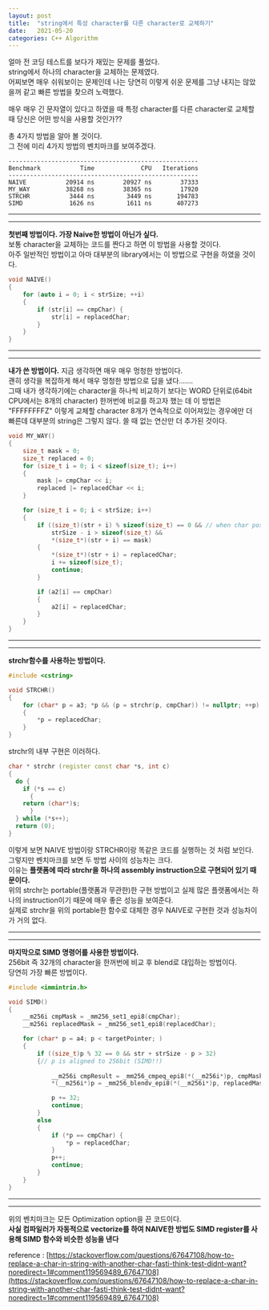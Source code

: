 ```yaml
---
layout: post
title:  "string에서 특성 character를 다른 character로 교체하기"
date:   2021-05-20
categories: C++ Algorithm
---
```


얼마 전 코딩 테스트를 보다가 재밌는 문제를 풀었다.       
string에서 하나의 character을 교체하는 문제였다.       
어찌보면 매우 쉬워보이는 문제인데 나는 당연히 이렇게 쉬운 문제를 그냥 내지는 않았을꺼 같고 빠른 방법을 찾으려 노력했다.     

매우 매우 긴 문자열이 있다고 하였을 때 특정 character를 다른 character로 교체할 때 당신은 어떤 방식을 사용할 것인가??          

총 4가지 방법을 알아 볼 것이다.          
그 전에 미리 4가지 방법의 벤치마크를 보여주겠다.       

```
-----------------------------------------------------
Benchmark           Time             CPU   Iterations
-----------------------------------------------------
NAIVE           20914 ns        20927 ns        37333
MY_WAY          38268 ns        38365 ns        17920
STRCHR           3444 ns         3449 ns       194783
SIMD             1626 ns         1611 ns       407273
```

-------------------------------------
-------------------------------------                

**첫번째 방법이다. 가장 Naive한 방법이 아닌가 싶다.**      
보통 character을 교체하는 코드를 짠다고 하면 이 방법을 사용할 것이다.        
아주 일반적인 방법이고 아마 대부분의 library에서는 이 방법으로 구현을 하였을 것이다.         

```cpp
void NAIVE()
{
    for (auto i = 0; i < strSize; ++i) 
    {
        if (str[i] == cmpChar) {
            str[i] = replacedChar;
        }
    }
}
```
     
-------------------------------------
-------------------------------------  
        
**내가 쓴 방법이다.**
지금 생각하면 매우 매우 멍청한 방법이다.      
괜히 생각을 복잡하게 해서 매우 멍청한 방법으로 답을 냈다.......        
그때 내가 생각하기에는 character을 하나씩 비교하기 보다는 WORD 단위로(64bit CPU에서는 8개의 character) 한꺼번에 비교를 하고자 했는 데 이 방법은 "FFFFFFFFZ" 이렇게 교체할 character 8개가 연속적으로 이어져있는 경우에만 더 빠른데 대부분의 string은 그렇지 않다. 쓸 때 없는 연산만 더 추가된 것이다.     

```cpp
void MY_WAY()
{
    size_t mask = 0;
    size_t replaced = 0;
    for (size_t i = 0; i < sizeof(size_t); i++)
    {
        mask |= cmpChar << i;
        replaced |= replacedChar << i;
    }

    for (size_t i = 0; i < strSize; i++)
    {
        if ((size_t)(str + i) % sizeof(size_t) == 0 && // when char position is aligned to WORD size
            strSize - i > sizeof(size_t) &&
            *(size_t*)(str + i) == mask)
        {
            *(size_t*)(str + i) = replacedChar;
            i += sizeof(size_t);
            continue;
        }

        if (a2[i] == cmpChar)
        {
            a2[i] = replacedChar;
        }
    }
}
```
  
-------------------------------------
-------------------------------------  
      
**strchr함수를 사용하는 방법이다.**       

```cpp
#include <cstring>

void STRCHR()
{
    for (char* p = a3; *p && (p = strchr(p, cmpChar)) != nullptr; ++p)
    {
        *p = replacedChar;
    }
}
```

strchr의 내부 구현은 이러하다.         

```cpp
char * strchr (register const char *s, int c)
{
  do {
    if (*s == c)
      {
	return (char*)s;
      }
  } while (*s++);
  return (0);
}
```
이렇게 보면 NAIVE 방법이랑 STRCHR이랑 똑같은 코드를 실행하는 것 처럼 보인다.          
그렇지만 벤치마크를 보면 두 방법 사이의 성능차는 크다.       
이유는 **플랫폼에 따라 strchr을 하나의 assembly instruction으로 구현되어 있기 때문이다.**      
위의 strchr는 portable(플랫폼과 무관한)한 구현 방법이고 실제 많은 플랫폼에서는 하나의 instruction이기 때문에 매우 좋은 성능을 보여준다.      
실제로 strchr을 위의 portable한 함수로 대체한 경우 NAIVE로 구현한 것과 성능차이가 거의 없다.      

        

-------------------------------------
-------------------------------------           
       
**마지막으로 SIMD 명령어를 사용한 방법이다.**      
256bit 즉 32개의 character을 한꺼번에 비교 후 blend로 대입하는 방법이다.          
당연히 가장 빠른 방법이다.   

```cpp
#include <immintrin.h>

void SIMD()
{
    __m256i cmpMask = _mm256_set1_epi8(cmpChar);
    __m256i replacedMask = _mm256_set1_epi8(replacedChar);

    for (char* p = a4; p < targetPointer; )
    {
        if ((size_t)p % 32 == 0 && str + strSize - p > 32)
        {// p is aligned to 256bit (SIMD!!)
            
            __m256i cmpResult = _mm256_cmpeq_epi8(*(__m256i*)p, cmpMask);
            *(__m256i*)p = _mm256_blendv_epi8(*(__m256i*)p, replacedMask, cmpResult);

            p += 32;
            continue;
        }
        else
        {
            if (*p == cmpChar) {
                *p = replacedChar;
            }
            p++;
            continue;
        }
    }
}
```

-------------------------------------
-------------------------------------        
         


위의 벤치마크는 모든 Optimization option을 끈 코드이다.        
**사실 컴파일러가 자동적으로 vectorize를 하여 NAIVE한 방법도 SIMD register를 사용해 SIMD 함수와 비슷한 성능을 낸다**       



reference : [https://stackoverflow.com/questions/67647108/how-to-replace-a-char-in-string-with-another-char-fasti-think-test-didnt-want?noredirect=1#comment119569489_67647108](https://stackoverflow.com/questions/67647108/how-to-replace-a-char-in-string-with-another-char-fasti-think-test-didnt-want?noredirect=1#comment119569489_67647108)
